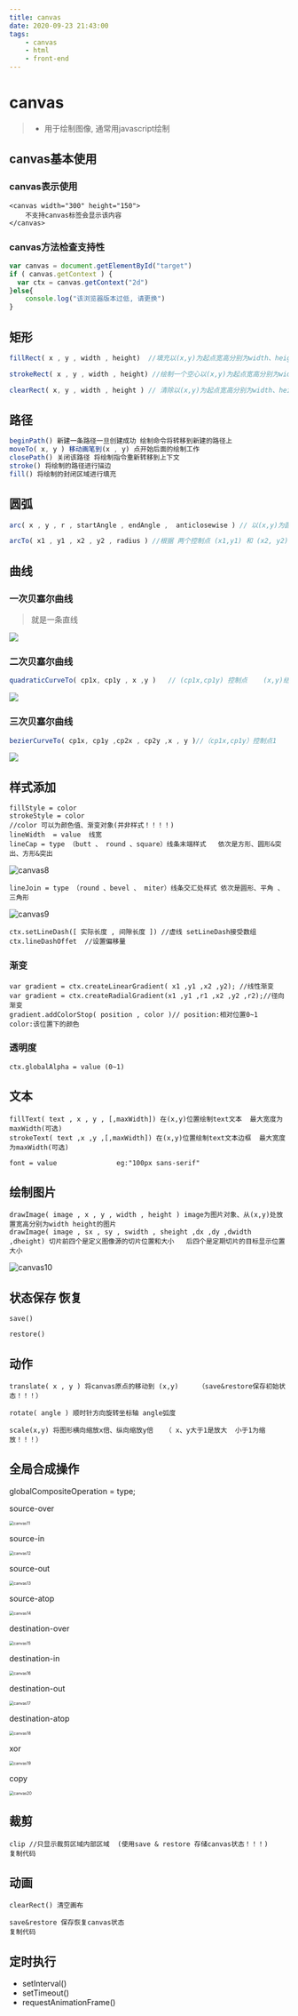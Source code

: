 ```yaml
---
title: canvas
date: 2020-09-23 21:43:00
tags:
	- canvas
	- html
	- front-end
---
```


# canvas

> - 用于绘制图像, 通常用javascript绘制

## canvas基本使用

### canvas表示使用

```
<canvas width="300" height="150">
	不支持canvas标签会显示该内容
</canvas>
```



### canvas方法检查支持性

```js
var canvas = document.getElementById("target")
if ( canvas.getContext ) {
  var ctx = canvas.getContext("2d")
}else{
 	console.log("该浏览器版本过低, 请更换")
}
```





## 矩形

```js
fillRect( x , y , width , height)  //填充以(x,y)为起点宽高分别为width、height的矩形 默认为黑色

strokeRect( x , y , width , height) //绘制一个空心以(x,y)为起点宽高分别为width、height的矩形

clearRect( x, y , width , height ) // 清除以(x,y)为起点宽高分别为width、height的矩形 为透明
```



## 路径

```js
beginPath() 新建一条路径一旦创建成功 绘制命令将转移到新建的路径上
moveTo( x, y ) 移动画笔到(x , y) 点开始后面的绘制工作
closePath() 关闭该路径 将绘制指令重新转移到上下文
stroke() 将绘制的路径进行描边
fill() 将绘制的封闭区域进行填充
```

## 圆弧

```js
arc( x , y , r , startAngle , endAngle ,  anticlosewise ) // 以(x,y)为圆心 r为半径的圆  绘制startAngle弧度 到endAngle弧度的圆弧 anticlosewise默认为false 即顺时针方向 true为逆时针方向

arcTo( x1 , y1 , x2 , y2 , radius ) //根据 两个控制点 (x1,y1) 和 (x2, y2)以及半径绘制弧线 同时连接两个控制点
```

## 曲线

### 一次贝塞尔曲线

> 就是一条直线

![](https://user-gold-cdn.xitu.io/2018/11/26/1674efc1d4d11922?imageslim)



### 二次贝塞尔曲线

```js
quadraticCurveTo( cp1x, cp1y , x ,y )   // (cp1x,cp1y) 控制点    (x,y)结束点
```

![](https://user-gold-cdn.xitu.io/2018/11/26/1674efc1f01a80fc?imageslim)



### 三次贝塞尔曲线

```js
bezierCurveTo( cp1x, cp1y ,cp2x , cp2y ,x , y )//（cp1x,cp1y）控制点1   (cp2x,cp2y) 控制点2  (x,y)结束点
```

![](https://user-gold-cdn.xitu.io/2018/11/26/1674efc1fdd312e3?imageslim)

## 样式添加

```
fillStyle = color
strokeStyle = color 
//color 可以为颜色值、渐变对象(并非样式！！！！)
lineWidth  = value  线宽
lineCap = type （butt 、 round 、square）线条末端样式   依次是方形、圆形&突出、方形&突出
```



![canvas8](https://user-gold-cdn.xitu.io/2018/11/26/1674efc200a1fb4e?imageView2/0/w/1280/h/960/format/webp/ignore-error/1)



```
lineJoin = type （round 、bevel 、 miter）线条交汇处样式 依次是圆形、平角 、 三角形
```



![canvas9](https://user-gold-cdn.xitu.io/2018/11/26/1674efc203135b97?imageView2/0/w/1280/h/960/format/webp/ignore-error/1)



```
ctx.setLineDash([ 实际长度 , 间隙长度 ]) //虚线 setLineDash接受数组
ctx.lineDashOffet  //设置偏移量
```

### 渐变

```
var gradient = ctx.createLinearGradient( x1 ,y1 ,x2 ,y2); //线性渐变
var gradient = ctx.createRadialGradient(x1 ,y1 ,r1 ,x2 ,y2 ,r2);//径向渐变
gradient.addColorStop( position , color )// position:相对位置0~1    color:该位置下的颜色
```

### 透明度

```
ctx.globalAlpha = value (0~1)
```

## 文本

```
fillText( text , x , y , [,maxWidth]) 在(x,y)位置绘制text文本  最大宽度为maxWidth(可选)
strokeText( text ,x ,y ,[,maxWidth]) 在(x,y)位置绘制text文本边框  最大宽度为maxWidth(可选)

font = value               eg:"100px sans-serif"  
```

## 绘制图片

```
drawImage( image , x , y , width , height ) image为图片对象、从(x,y)处放置宽高分别为width height的图片
drawImage( image , sx , sy , swidth , sheight ,dx ,dy ,dwidth ,dheight) 切片前四个是定义图像源的切片位置和大小   后四个是定期切片的目标显示位置大小
```



![canvas10](https://user-gold-cdn.xitu.io/2018/11/26/1674efc21cdeb9b3?imageView2/0/w/1280/h/960/format/webp/ignore-error/1)



## 状态保存 恢复

```
save()

restore()
```

## 动作

```
translate( x , y ) 将canvas原点的移动到 (x,y)     （save&restore保存初始状态！！！）

rotate( angle ) 顺时针方向旋转坐标轴 angle弧度

scale(x,y) 将图形横向缩放x倍、纵向缩放y倍   （ x、y大于1是放大  小于1为缩放！！！）
```

## 全局合成操作

globalCompositeOperation = type; 

source-over



<img src="https://user-gold-cdn.xitu.io/2018/11/26/1674efc2202ba9d7?imageView2/0/w/1280/h/960/format/webp/ignore-error/1" alt="canvas11" style="zoom:50%;" />



source-in



<img src="https://user-gold-cdn.xitu.io/2018/11/26/1674efc231836ca4?imageView2/0/w/1280/h/960/format/webp/ignore-error/1" alt="canvas12" style="zoom:50%;" />



source-out



<img src="https://user-gold-cdn.xitu.io/2018/11/26/1674efc230f9efee?imageView2/0/w/1280/h/960/format/webp/ignore-error/1" alt="canvas13" style="zoom:50%;" />



source-atop



<img src="https://user-gold-cdn.xitu.io/2018/11/26/1674efc22fd95ad9?imageView2/0/w/1280/h/960/format/webp/ignore-error/1" alt="canvas14" style="zoom:50%;" />



destination-over



<img src="https://user-gold-cdn.xitu.io/2018/11/26/1674efc24023b46d?imageView2/0/w/1280/h/960/format/webp/ignore-error/1" alt="canvas15" style="zoom:50%;" />



destination-in



<img src="https://user-gold-cdn.xitu.io/2018/11/26/1674efc24bb0268a?imageView2/0/w/1280/h/960/format/webp/ignore-error/1" alt="canvas16" style="zoom:50%;" />



destination-out



<img src="https://user-gold-cdn.xitu.io/2018/11/26/1674efc257a9972a?imageView2/0/w/1280/h/960/format/webp/ignore-error/1" alt="canvas17" style="zoom:50%;" />



destination-atop



<img src="https://user-gold-cdn.xitu.io/2018/11/26/1674efc257bf9efd?imageView2/0/w/1280/h/960/format/webp/ignore-error/1" alt="canvas18" style="zoom:50%;" />



xor



<img src="https://user-gold-cdn.xitu.io/2018/11/26/1674efc27398ea8a?imageView2/0/w/1280/h/960/format/webp/ignore-error/1" alt="canvas19" style="zoom:50%;" />



copy



<img src="https://user-gold-cdn.xitu.io/2018/11/26/1674efc272df1d1e?imageView2/0/w/1280/h/960/format/webp/ignore-error/1" alt="canvas20" style="zoom:50%;" />



## 裁剪

```
clip //只显示裁剪区域内部区域  (使用save & restore 存储canvas状态！！！)
复制代码
```

## 动画

```
clearRect() 清空画布

save&restore 保存恢复canvas状态
复制代码
```

## 定时执行

- setInterval()
- setTimeout()
- requestAnimationFrame()


